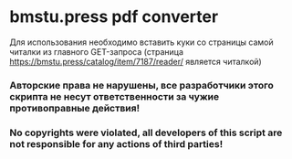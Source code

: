 # bmstu.press pdf converter

Для использования необходимо вставить куки со страницы самой читалки из главного GET-запроса (страница https://bmstu.press/catalog/item/7187/reader/ является читалкой)

### Авторские права не нарушены, все разработчики этого скрипта не несут ответственности за чужие противоправные действия!

### No copyrights were violated, all developers of this script are not responsible for any actions of third parties!
